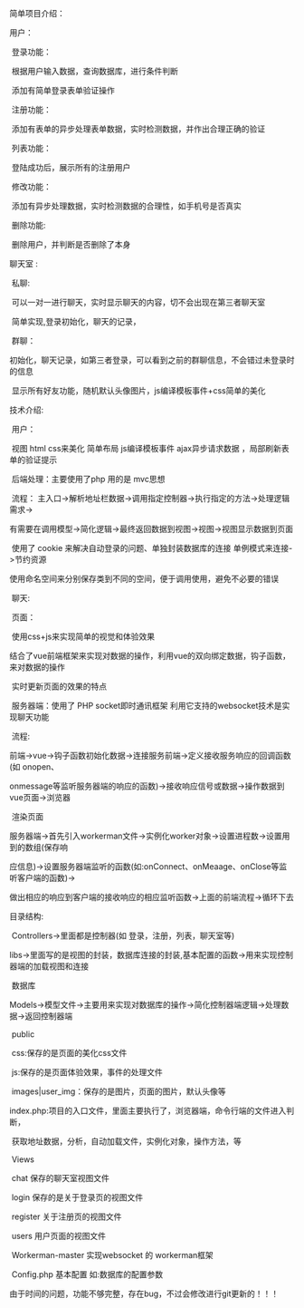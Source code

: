 简单项目介绍：

用户：

​		登录功能：

​				  根据用户输入数据，查询数据库，进行条件判断

​				   添加有简单登录表单验证操作

​		注册功能：

​				   添加有表单的异步处理表单数据，实时检测数据，并作出合理正确的验证

​		列表功能：

​				   登陆成功后，展示所有的注册用户

​		修改功能：

​				添加有异步处理数据，实时检测数据的合理性，如手机号是否真实

​		删除功能:

​				删除用户，并判断是否删除了本身

聊天室 :    

​		私聊:	

​			可以一对一进行聊天，实时显示聊天的内容，切不会出现在第三者聊天室

​			简单实现,登录初始化，聊天的记录，

​		群聊：

​			 初始化，聊天记录，如第三者登录，可以看到之前的群聊信息，不会错过未登录时的信息

​			 显示所有好友功能，随机默认头像图片，js编译模板事件+css简单的美化





技术介绍:



​	用户：

​	         视图   html   css来美化 简单布局  js编译模板事件    ajax异步请求数据  ，局部刷新表单的验证提示           			 	

​		 后端处理：主要使用了php    用的是 mvc思想   

​				    流程：   主入口->解析地址栏数据->调用指定控制器->执行指定的方法->处理逻辑需求->

​						  有需要在调用模型->简化逻辑->最终返回数据到视图->视图->视图显示数据到页面

​				     使用了  cookie 来解决自动登录的问题、单独封装数据库的连接  单例模式来连接->节约资源

​				     使用命名空间来分别保存类到不同的空间，便于调用使用，避免不必要的错误





​      聊天:  

​		页面：

​			使用css+js来实现简单的视觉和体验效果

​			结合了vue前端框架来实现对数据的操作，利用vue的双向绑定数据，钩子函数，来对数据的操作

​			实时更新页面的效果的特点



​		服务器端：使用了 PHP socket即时通讯框架   利用它支持的websocket技术是实现聊天功能



​		流程:

​		前端->vue->钩子函数初始化数据->连接服务前端->定义接收服务响应的回调函数(如 onopen、

​		onmessage等监听服务器端的响应的函数)->接收响应信号或数据->操作数据到vue页面->浏览器

​		渲染页面	

​		服务器端->首先引入workerman文件->实例化worker对象->设置进程数->设置用到的数组(保存响

​		应信息)->设置服务器端监听的函数(如:onConnect、onMeaage、onClose等监听客户端的函数)->

​		做出相应的响应到客户端的接收响应的相应监听函数->上面的前端流程->循环下去





目录结构:

​		Controllers->里面都是控制器(如 登录，注册，列表，聊天室等)

​		libs->里面写的是视图的封装，数据库连接的封装,基本配置的函数->用来实现控制器端的加载视图和连接

​		数据库

​		Models->模型文件->主要用来实现对数据库的操作->简化控制器端逻辑->处理数据->返回控制器端

​		public

​			  css:保存的是页面的美化css文件



​			  js:保存的是页面体验效果，事件的处理文件



​			  images|user_img：保存的是图片，页面的图片，默认头像等



​			 index.php:项目的入口文件，里面主要执行了，浏览器端，命令行端的文件进入判断，

​					     获取地址数据，分析，自动加载文件，实例化对象，操作方法，等



​		Views

​			 chat   保存的聊天室视图文件

​			 login  保存的是关于登录页的视图文件

​			register  关于注册页的视图文件

​			users	用户页面的视图文件

​			Workerman-master  实现websocket 的 workerman框架  



​	    Config.php   基本配置  如:数据库的配置参数



​	   由于时间的问题，功能不够完整，存在bug，不过会修改进行git更新的！！！
